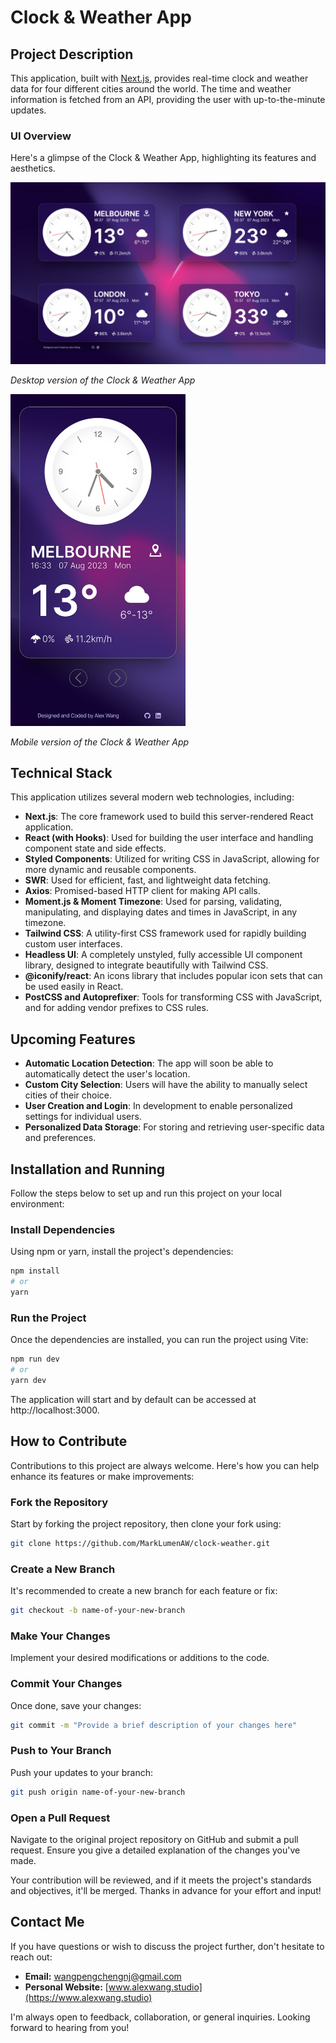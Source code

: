 # Clock & Weather App

## Project Description

This application, built with [Next.js](https://nextjs.org/), provides real-time clock and weather data for four different cities around the world. The time and weather information is fetched from an API, providing the user with up-to-the-minute updates.

### UI Overview

Here's a glimpse of the Clock & Weather App, highlighting its features and aesthetics.

![Desktop View](public/images/clock-weather.png)

*Desktop version of the Clock & Weather App*

<img src="public/images/clock-weather-mobile.jpg" alt="Mobile View" width="280"/>

*Mobile version of the Clock & Weather App*

## Technical Stack

This application utilizes several modern web technologies, including:

- **Next.js**: The core framework used to build this server-rendered React application.
- **React (with Hooks)**: Used for building the user interface and handling component state and side effects.
- **Styled Components**: Utilized for writing CSS in JavaScript, allowing for more dynamic and reusable components.
- **SWR**: Used for efficient, fast, and lightweight data fetching.
- **Axios**: Promised-based HTTP client for making API calls.
- **Moment.js & Moment Timezone**: Used for parsing, validating, manipulating, and displaying dates and times in JavaScript, in any timezone.
- **Tailwind CSS**: A utility-first CSS framework used for rapidly building custom user interfaces.
- **Headless UI**: A completely unstyled, fully accessible UI component library, designed to integrate beautifully with Tailwind CSS.
- **@iconify/react**: An icons library that includes popular icon sets that can be used easily in React.
- **PostCSS and Autoprefixer**: Tools for transforming CSS with JavaScript, and for adding vendor prefixes to CSS rules.

## Upcoming Features

- **Automatic Location Detection**: The app will soon be able to automatically detect the user's location.
- **Custom City Selection**: Users will have the ability to manually select cities of their choice.
- **User Creation and Login**: In development to enable personalized settings for individual users.
- **Personalized Data Storage**: For storing and retrieving user-specific data and preferences.

## Installation and Running

Follow the steps below to set up and run this project on your local environment:

### Install Dependencies
Using npm or yarn, install the project's dependencies:

```bash
npm install
# or
yarn
```
### Run the Project
Once the dependencies are installed, you can run the project using Vite:

```bash
npm run dev
# or
yarn dev
```
The application will start and by default can be accessed at http://localhost:3000.

## How to Contribute

Contributions to this project are always welcome. Here's how you can help enhance its features or make improvements:

### Fork the Repository

Start by forking the project repository, then clone your fork using:
```bash
git clone https://github.com/MarkLumenAW/clock-weather.git
```

### Create a New Branch

It's recommended to create a new branch for each feature or fix:

```bash
git checkout -b name-of-your-new-branch
```
### Make Your Changes

Implement your desired modifications or additions to the code.
  
### Commit Your Changes

Once done, save your changes:

```bash
git commit -m "Provide a brief description of your changes here"
```
### Push to Your Branch

Push your updates to your branch:

```bash
git push origin name-of-your-new-branch
```
### Open a Pull Request

Navigate to the original project repository on GitHub and submit a pull request. Ensure you give a detailed explanation of the changes you've made.

Your contribution will be reviewed, and if it meets the project's standards and objectives, it'll be merged. Thanks in advance for your effort and input!

## Contact Me

If you have questions or wish to discuss the project further, don't hesitate to reach out:

- **Email:** [wangpengchengnj@gmail.com](mailto:wangpengchengnj@gmail.com)
- **Personal Website:** [www.alexwang.studio](https://www.alexwang.studio)

I'm always open to feedback, collaboration, or general inquiries. Looking forward to hearing from you!

